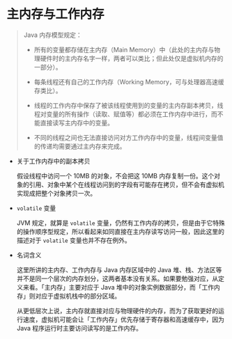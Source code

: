 # 主内存与工作内存

> Java 内存模型规定：
>
> - 所有的变量都存储在主内存（Main Memory）中（此处的主内存与物理硬件时的主内存名字一样，两者可以类比；但此处仅是虚拟机内存的一部分）。
>
> - 每条线程还有自己的工作内存（Working Memory，可与处理器高速缓存类比）。
>
> - 线程的工作内存中保存了被该线程使用到的变量的主内存副本拷贝，线程对变量的所有操作（读取、赋值等）都必须在工作内存中进行，而不能直接读写主内存中的变量。
>
> - 不同的线程之间也无法直接访问对方工作内存中的变量，线程间变量值的传递均需要通过主内存来完成。


- 关于工作内存中的副本拷贝

    假设线程中访问一个 10MB 的对象，不会把这 10MB 内存复制一份。这个对象的引用、对象中某个在线程访问到的字段有可能存在拷贝，但不会有虚拟机实现成把整个对象拷贝一次。

- `volatile` 变量

    JVM 规定，就算是 `volatile` 变量，仍然有工作内存的拷贝，但是由于它特殊的操作顺序型规定，所以看起来如同直接在主内存读写访问一般，因此这里的描述对于 `volatile` 变量也并不存在例外。

- 名词含义

    这里所讲的主内存、工作内存与 Java 内存区域中的 Java 堆、栈、方法区等并不是同一个层次的内存划分，这两者基本没有关系。如果要勉强对应，从定义来看。「主内存」主要对应于 Java 堆中的对象实例数据部分，而「工作内存」则对应于虚拟机栈中的部分区域。

    从更低层次上说，主内存就直接对应与物理硬件的内存，而为了获取更好的运行速度，虚拟机可能会让「工作内存」优先存储于寄存器和高速缓存中，因为 Java 程序运行时主要访问读写的是工作内存。
